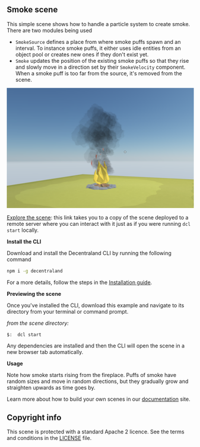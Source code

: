 ## Smoke scene

This simple scene shows how to handle a particle system to create smoke. There are two modules being used 

- `SmokeSource` defines a place from where smoke puffs spawn and an interval. To instance smoke puffs, it either uses idle entities from an object pool or creates new ones if they don't exist yet. 
- `Smoke` updates the position of the existing smoke puffs so that they rise and slowly move in a direction set by their `SmokeVelocity` component. When a smoke puff is too far from the source, it's removed from the scene.

![](screenshot/screenshot.png)

[Explore the scene](https://smoke-sjjygzpfug.now.sh): this link takes you to a copy of the scene deployed to a remote server where you can interact with it just as if you were running `dcl start` locally.

**Install the CLI**

Download and install the Decentraland CLI by running the following command

```bash
npm i -g decentraland
```

For a more details, follow the steps in the [Installation guide](https://docs.decentraland.org/documentation/installation-guide/).


**Previewing the scene**

Once you've installed the CLI, download this example and navigate to its directory from your terminal or command prompt.

_from the scene directory:_

```
$:  dcl start
```

Any dependencies are installed and then the CLI will open the scene in a new browser tab automatically.

**Usage**

Note how smoke starts rising from the fireplace. Puffs of smoke have random sizes and move in random directions, but they gradually grow and straighten upwards as time goes by.

Learn more about how to build your own scenes in our [documentation](https://docs.decentraland.org/) site.

## Copyright info

This scene is protected with a standard Apache 2 licence. See the terms and conditions in the [LICENSE](/LICENSE) file.